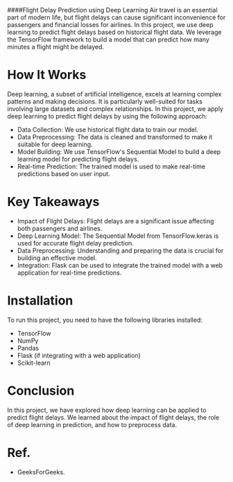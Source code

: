 ####Flight Delay Prediction using Deep Learning
Air travel is an essential part of modern life, but flight delays can cause significant inconvenience for passengers and financial losses for airlines. In this project, we use deep learning to predict flight delays based on historical flight data. We leverage the TensorFlow framework to build a model that can predict how many minutes a flight might be delayed.

# How It Works
Deep learning, a subset of artificial intelligence, excels at learning complex patterns and making decisions. It is particularly well-suited for tasks involving large datasets and complex relationships. In this project, we apply deep learning to predict flight delays by using the following approach:

* Data Collection: We use historical flight data to train our model.
* Data Preprocessing: The data is cleaned and transformed to make it suitable for deep learning.
* Model Building: We use TensorFlow's Sequential Model to build a deep learning model for predicting flight delays.
* Real-time Prediction: The trained model is used to make real-time predictions based on user input.

# Key Takeaways
* Impact of Flight Delays: Flight delays are a significant issue affecting both passengers and airlines.
* Deep Learning Model: The Sequential Model from TensorFlow.keras is used for accurate flight delay prediction.
* Data Preprocessing: Understanding and preparing the data is crucial for building an effective model.
* Integration: Flask can be used to integrate the trained model with a web application for real-time predictions.

# Installation
To run this project, you need to have the following libraries installed:
* TensorFlow
* NumPy
* Pandas
* Flask (if integrating with a web application)
* Scikit-learn

# Conclusion
In this project, we have explored how deep learning can be applied to predict flight delays. We learned about the impact of flight delays, the role of deep learning in prediction, and how to preprocess data.

# Ref. 
* GeeksForGeeks. 
